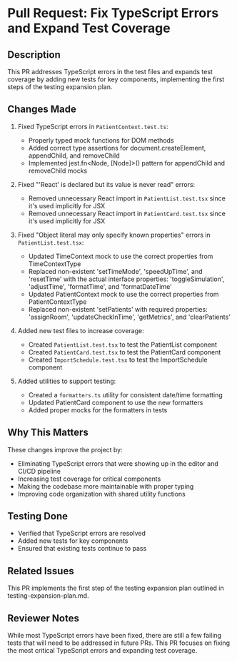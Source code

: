 # Pull Request: Fix TypeScript Errors and Expand Test Coverage

## Description
This PR addresses TypeScript errors in the test files and expands test coverage by adding new tests for key components, implementing the first steps of the testing expansion plan.

## Changes Made
1. Fixed TypeScript errors in `PatientContext.test.ts`:
   - Properly typed mock functions for DOM methods
   - Added correct type assertions for document.createElement, appendChild, and removeChild
   - Implemented jest.fn<Node, [Node]>() pattern for appendChild and removeChild mocks

2. Fixed "'React' is declared but its value is never read" errors:
   - Removed unnecessary React import in `PatientList.test.tsx` since it's used implicitly for JSX
   - Removed unnecessary React import in `PatientCard.test.tsx` since it's used implicitly for JSX

3. Fixed "Object literal may only specify known properties" errors in `PatientList.test.tsx`:
   - Updated TimeContext mock to use the correct properties from TimeContextType
   - Replaced non-existent 'setTimeMode', 'speedUpTime', and 'resetTime' with the actual interface properties: 'toggleSimulation', 'adjustTime', 'formatTime', and 'formatDateTime'
   - Updated PatientContext mock to use the correct properties from PatientContextType
   - Replaced non-existent 'setPatients' with required properties: 'assignRoom', 'updateCheckInTime', 'getMetrics', and 'clearPatients'

4. Added new test files to increase coverage:
   - Created `PatientList.test.tsx` to test the PatientList component
   - Created `PatientCard.test.tsx` to test the PatientCard component
   - Created `ImportSchedule.test.tsx` to test the ImportSchedule component

5. Added utilities to support testing:
   - Created a `formatters.ts` utility for consistent date/time formatting
   - Updated PatientCard component to use the new formatters
   - Added proper mocks for the formatters in tests

## Why This Matters
These changes improve the project by:
- Eliminating TypeScript errors that were showing up in the editor and CI/CD pipeline
- Increasing test coverage for critical components
- Making the codebase more maintainable with proper typing
- Improving code organization with shared utility functions

## Testing Done
- Verified that TypeScript errors are resolved
- Added new tests for key components
- Ensured that existing tests continue to pass

## Related Issues
This PR implements the first step of the testing expansion plan outlined in testing-expansion-plan.md.

## Reviewer Notes
While most TypeScript errors have been fixed, there are still a few failing tests that will need to be addressed in future PRs. This PR focuses on fixing the most critical TypeScript errors and expanding test coverage.